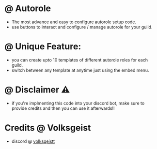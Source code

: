 # @ Autorole
- The most advance and easy to configure autorole setup code.
- use buttons to interact and configure / manage autorole for your guild.

# @ Unique Feature:
- you can create upto 10 templates of different autorole roles for each guild.
- switch between any template at anytime just using the embed menu.

# @ Disclaimer ⚠️
- if you're implmenting this code into your discord bot, make sure to provide credits and then you can use it afterwards!! 

# Credits @ Volksgeist
- discord @ [volksgeistt](https://discord.com/users/1181256087081603116)

